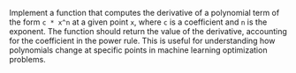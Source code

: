 Implement a function that computes the derivative of a polynomial term of the form `c * x^n` at a given point `x`, where `c` is a coefficient and `n` is the exponent. The function should return the value of the derivative, accounting for the coefficient in the power rule. This is useful for understanding how polynomials change at specific points in machine learning optimization problems.
